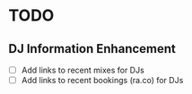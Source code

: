 # TODO

## DJ Information Enhancement

- [ ] Add links to recent mixes for DJs
- [ ] Add links to recent bookings (ra.co) for DJs
